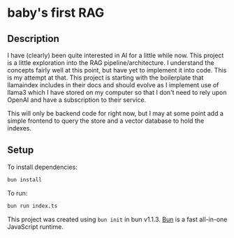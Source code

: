 # baby's first RAG

## Description

I have (clearly) been quite interested in AI for a little while now. This project is a little exploration into the RAG pipeline/architecture. I understand the concepts fairly well at this point, but have yet to implement it into code. This is my attempt at that. This project is starting with the boilerplate that llamaindex includes in their docs and should evolve as I implement use of llama3 which I have stored on my computer so that I don't need to rely upon OpenAI and have a subscription to their service.

This will only be backend code for right now, but I may at some point add a simple frontend to query the store and a vector database to hold the indexes.

## Setup

To install dependencies:

```bash
bun install
```

To run:

```bash
bun run index.ts
```

This project was created using `bun init` in bun v1.1.3. [Bun](https://bun.sh) is a fast all-in-one JavaScript runtime.
